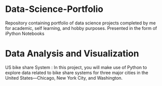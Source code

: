 # Data-Science-Portfolio
Repository containing portfolio of data science projects completed by me for academic, self learning, and hobby purposes. Presented in the form of iPython Notebooks
# Data Analysis and Visualization 
US bike share System : In this project, you will make use of Python to explore data related to bike share systems for three major cities in the United States—Chicago, New York City, and Washington.


